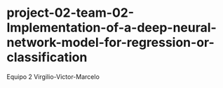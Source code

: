 # project-02-team-02-Implementation-of-a-deep-neural-network-model-for-regression-or-classification
Equipo 2 Virgilio-Victor-Marcelo

